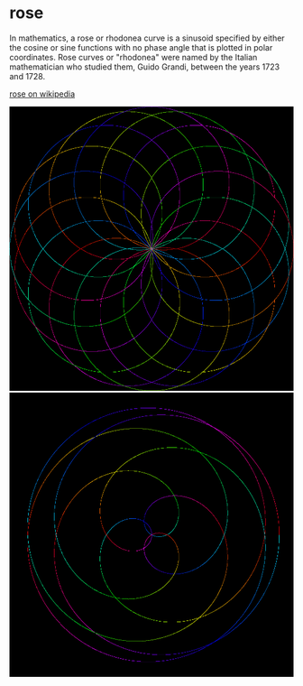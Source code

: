 # rose

In mathematics, a rose or rhodonea curve is a sinusoid specified by either the cosine or sine functions with no phase angle that is plotted in polar coordinates. Rose curves or "rhodonea" were named by the Italian mathematician who studied them, Guido Grandi, between the years 1723 and 1728.

[rose on wikipedia](https://en.wikipedia.org/wiki/Rose_(mathematics))

![sample](images/sample.png)
![sample2](images/sample2.png)
